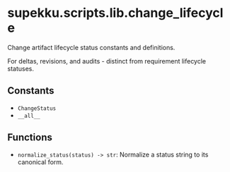 # supekku.scripts.lib.change_lifecycle

Change artifact lifecycle status constants and definitions.

For deltas, revisions, and audits - distinct from requirement lifecycle statuses.

## Constants

- `ChangeStatus`
- `__all__`

## Functions

- `normalize_status(status) -> str`: Normalize a status string to its canonical form.
